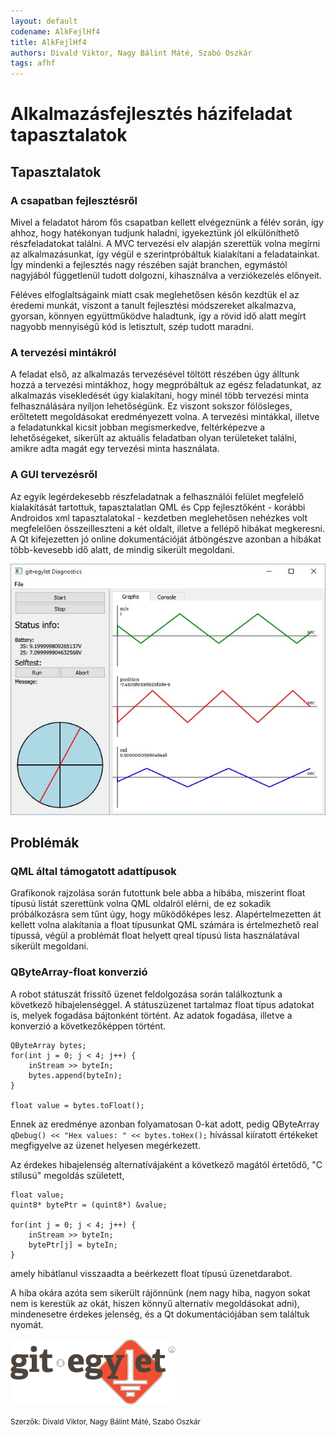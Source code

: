 ```yaml
---
layout: default
codename: AlkFejlHf4
title: AlkFejlHf4
authors: Divald Viktor, Nagy Bálint Máté, Szabó Oszkár
tags: afhf
---
```


# Alkalmazásfejlesztés házifeladat tapasztalatok

## Tapasztalatok

### A csapatban fejlesztésről

Mivel a feladatot három fős csapatban kellett elvégeznünk a félév során, így ahhoz, hogy hatékonyan tudjunk haladni, igyekeztünk jól elkülöníthető részfeladatokat találni. A MVC tervezési elv alapján szerettük volna megírni az alkalmazásunkat, így végül e szerintpróbáltuk  kialakítani a feladatainkat.
Így mindenki a fejlesztés nagy részében saját branchen, egymástól nagyjából függetlenül tudott dolgozni, kihasználva a verziókezelés előnyeit.

Féléves elfoglaltságaink miatt csak meglehetősen későn kezdtük el az éredemi munkát, viszont a tanult fejlesztési módszereket alkalmazva,
gyorsan, könnyen együttműködve haladtunk, így a rövid idő alatt megírt nagyobb mennyiségű kód is letisztult, szép tudott maradni.


### A tervezési mintákról

A feladat első, az alkalmazás tervezésével töltött részében úgy álltunk hozzá a tervezési mintákhoz, hogy megpróbáltuk az egész feladatunkat, az alkalmazás visekledését úgy kialakítani, hogy minél több tervezési minta felhasználására nyíljon lehetőségünk. Ez viszont sokszor fölösleges, erőltetett megoldásokat eredményezett volna.
A tervezési mintákkal, illetve a feladatunkkal kicsit jobban megismerkedve, feltérképezve a lehetőségeket, sikerült az aktuális feladatban olyan területeket találni, amikre adta magát egy tervezési minta használata.


### A GUI tervezésről

Az egyik legérdekesebb részfeladatnak a felhasználói felület megfelelő kialakítását tartottuk, tapasztalatlan QML és Cpp fejlesztőként - korábbi Androidos xml tapasztalatokal -
kezdetben meglehetősen nehézkes volt megfelelően összeilleszteni a két oldalt, illetve a fellépő hibákat megkeresni. A Qt kifejezetten jó online dokumentációját átböngészve azonban a hibákat több-kevesebb idő alatt, de mindig sikerült megoldani.

![UI](image/ui.JPG "Felhasználói felület")

## Problémák
### QML által támogatott adattípusok
Grafikonok rajzolása során futottunk bele abba a hibába, miszerint float típusú listát szerettünk volna QML oldalról elérni, de ez sokadik próbálkozásra sem
tűnt úgy, hogy működőképes lesz. Alapértelmezetten át kellett volna alakítania a float típusunkat QML számára is értelmezhető real típussá, végül a problémát
float helyett qreal típusú lista használatával sikerült megoldani.

### QByteArray-float konverzió

A robot státuszát frissítő üzenet feldolgozása során találkoztunk a következő hibajelenséggel. A státuszüzenet tartalmaz float típus adatokat is, melyek fogadása bájtonként történt. Az adatok fogadása, illetve a konverzió a következőképpen történt.
```
QByteArray bytes;
for(int j = 0; j < 4; j++) {
    inStream >> byteIn;
    bytes.append(byteIn);
}

float value = bytes.toFloat();

```
Ennek az eredménye azonban folyamatosan 0-kat adott, pedig QByteArray  `qDebug() << "Hex values: " << bytes.toHex();` hívással kiíratott értékeket megfigyelve az üzenet helyesen megérkezett.

Az érdekes hibajelenség alternatívájaként a következő magától értetődő, "C stílusú" megoldás született,
```
float value;
quint8* bytePtr = (quint8*) &value;

for(int j = 0; j < 4; j++) {
    inStream >> byteIn;
    bytePtr[j] = byteIn;
}
```
amely hibátlanul visszaadta a beérkezett float típusú üzenetdarabot.


A hiba okára azóta sem sikerült rájönnünk (nem nagy hiba, nagyon sokat nem is kerestük az okát, hiszen könnyű alternatív megoldásokat adni), mindenesetre érdekes jelenség, és a Qt dokumentációjában sem találtuk nyomát.


![Alt Text](image/logo.png "git•egylet")

<small>Szerzők: Divald Viktor, Nagy Bálint Máté, Szabó Oszkár</small>
